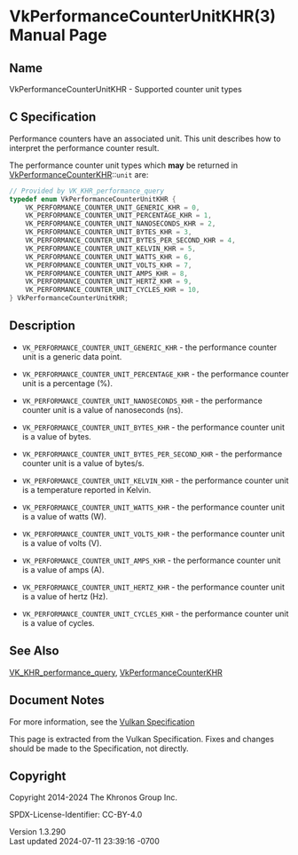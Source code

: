 # VkPerformanceCounterUnitKHR(3) Manual Page

## Name

VkPerformanceCounterUnitKHR - Supported counter unit types



## <a href="#_c_specification" class="anchor"></a>C Specification

Performance counters have an associated unit. This unit describes how to
interpret the performance counter result.

The performance counter unit types which **may** be returned in
[VkPerformanceCounterKHR](https://registry.khronos.org/vulkan/specs/1.3-extensions/man/html/VkPerformanceCounterKHR.html)::`unit` are:

``` c
// Provided by VK_KHR_performance_query
typedef enum VkPerformanceCounterUnitKHR {
    VK_PERFORMANCE_COUNTER_UNIT_GENERIC_KHR = 0,
    VK_PERFORMANCE_COUNTER_UNIT_PERCENTAGE_KHR = 1,
    VK_PERFORMANCE_COUNTER_UNIT_NANOSECONDS_KHR = 2,
    VK_PERFORMANCE_COUNTER_UNIT_BYTES_KHR = 3,
    VK_PERFORMANCE_COUNTER_UNIT_BYTES_PER_SECOND_KHR = 4,
    VK_PERFORMANCE_COUNTER_UNIT_KELVIN_KHR = 5,
    VK_PERFORMANCE_COUNTER_UNIT_WATTS_KHR = 6,
    VK_PERFORMANCE_COUNTER_UNIT_VOLTS_KHR = 7,
    VK_PERFORMANCE_COUNTER_UNIT_AMPS_KHR = 8,
    VK_PERFORMANCE_COUNTER_UNIT_HERTZ_KHR = 9,
    VK_PERFORMANCE_COUNTER_UNIT_CYCLES_KHR = 10,
} VkPerformanceCounterUnitKHR;
```

## <a href="#_description" class="anchor"></a>Description

- `VK_PERFORMANCE_COUNTER_UNIT_GENERIC_KHR` - the performance counter
  unit is a generic data point.

- `VK_PERFORMANCE_COUNTER_UNIT_PERCENTAGE_KHR` - the performance counter
  unit is a percentage (%).

- `VK_PERFORMANCE_COUNTER_UNIT_NANOSECONDS_KHR` - the performance
  counter unit is a value of nanoseconds (ns).

- `VK_PERFORMANCE_COUNTER_UNIT_BYTES_KHR` - the performance counter unit
  is a value of bytes.

- `VK_PERFORMANCE_COUNTER_UNIT_BYTES_PER_SECOND_KHR` - the performance
  counter unit is a value of bytes/s.

- `VK_PERFORMANCE_COUNTER_UNIT_KELVIN_KHR` - the performance counter
  unit is a temperature reported in Kelvin.

- `VK_PERFORMANCE_COUNTER_UNIT_WATTS_KHR` - the performance counter unit
  is a value of watts (W).

- `VK_PERFORMANCE_COUNTER_UNIT_VOLTS_KHR` - the performance counter unit
  is a value of volts (V).

- `VK_PERFORMANCE_COUNTER_UNIT_AMPS_KHR` - the performance counter unit
  is a value of amps (A).

- `VK_PERFORMANCE_COUNTER_UNIT_HERTZ_KHR` - the performance counter unit
  is a value of hertz (Hz).

- `VK_PERFORMANCE_COUNTER_UNIT_CYCLES_KHR` - the performance counter
  unit is a value of cycles.

## <a href="#_see_also" class="anchor"></a>See Also

[VK_KHR_performance_query](https://registry.khronos.org/vulkan/specs/1.3-extensions/man/html/VK_KHR_performance_query.html),
[VkPerformanceCounterKHR](https://registry.khronos.org/vulkan/specs/1.3-extensions/man/html/VkPerformanceCounterKHR.html)

## <a href="#_document_notes" class="anchor"></a>Document Notes

For more information, see the <a
href="https://registry.khronos.org/vulkan/specs/1.3-extensions/html/vkspec.html#VkPerformanceCounterUnitKHR"
target="_blank" rel="noopener">Vulkan Specification</a>

This page is extracted from the Vulkan Specification. Fixes and changes
should be made to the Specification, not directly.

## <a href="#_copyright" class="anchor"></a>Copyright

Copyright 2014-2024 The Khronos Group Inc.

SPDX-License-Identifier: CC-BY-4.0

Version 1.3.290  
Last updated 2024-07-11 23:39:16 -0700

